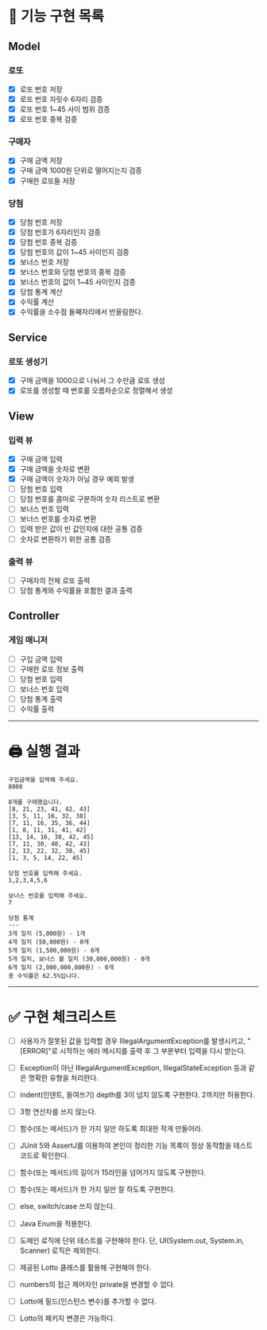 # 📜 기능 구현 목록

## Model

### 로또

- [x] 로또 번호 저장
- [x] 로또 번호 자릿수 6자리 검증
- [X] 로또 번호 1~45 사이 범위 검증
- [x] 로또 번호 중복 검증

### 구매자

- [x] 구매 금액 저장
- [x] 구매 금액 1000원 단위로 떨어지는지 검증
- [x] 구매한 로또들 저장

### 당첨

- [x] 당첨 번호 저장
- [X] 당첨 번호가 6자리인지 검증
- [x] 당첨 번호 중복 검증
- [x] 당첨 번호의 값이 1~45 사이인지 검증
- [x] 보너스 번호 저장
- [x] 보너스 번호와 당첨 번호의 중복 검증
- [x] 보너스 번호의 값이 1~45 사이인지 검증
- [x] 당첨 통계 계산
- [x] 수익률 계산
- [x] 수익률을 소수점 둘째자리에서 반올림한다.

## Service

### 로또 생성기

- [x] 구매 금액을 1000으로 나눠서 그 수만큼 로또 생성
- [x] 로또를 생성할 때 번호를 오름차순으로 정렬해서 생성

## View

### 입력 뷰

- [x] 구매 금액 입력
- [x] 구매 금액을 숫자로 변환
- [x] 구매 금액이 숫자가 아닐 경우 예외 발생
- [ ] 당첨 번호 입력
- [ ] 당첨 번호를 콤마로 구분하여 숫자 리스트로 변환
- [ ] 보너스 번호 입력
- [ ] 보너스 번호를 숫자로 변환
- [ ] 입력 받은 값이 빈 값인지에 대한 공통 검증
- [ ] 숫자로 변환하기 위한 공통 검증

### 출력 뷰

- [ ] 구매자의 전체 로또 출력
- [ ] 당첨 통계와 수익률을 포함한 결과 출력

## Controller

### 게임 매니저

- [ ] 구입 금액 입력
- [ ] 구매한 로또 정보 출력
- [ ]  당첨 번호 입력
- [ ] 보너스 번호 입력
- [ ] 당첨 통계 출력
- [ ] 수익률 출력

--- 

# 🖨️ 실행 결과

```
구입금액을 입력해 주세요.
8000

8개를 구매했습니다.
[8, 21, 23, 41, 42, 43] 
[3, 5, 11, 16, 32, 38] 
[7, 11, 16, 35, 36, 44] 
[1, 8, 11, 31, 41, 42] 
[13, 14, 16, 38, 42, 45] 
[7, 11, 30, 40, 42, 43] 
[2, 13, 22, 32, 38, 45] 
[1, 3, 5, 14, 22, 45]

당첨 번호를 입력해 주세요.
1,2,3,4,5,6

보너스 번호를 입력해 주세요.
7

당첨 통계
---
3개 일치 (5,000원) - 1개
4개 일치 (50,000원) - 0개
5개 일치 (1,500,000원) - 0개
5개 일치, 보너스 볼 일치 (30,000,000원) - 0개
6개 일치 (2,000,000,000원) - 0개
총 수익률은 62.5%입니다.
```

--- 

# ✅ 구현 체크리스트

- [ ] 사용자가 잘못된 값을 입력할 경우 IllegalArgumentException를 발생시키고, "[ERROR]"로 시작하는 에러 메시지를 출력 후 그 부분부터 입력을 다시 받는다.
- [ ] Exception이 아닌 IllegalArgumentException, IllegalStateException 등과 같은 명확한 유형을 처리한다.
- [ ] indent(인덴트, 들여쓰기) depth를 3이 넘지 않도록 구현한다. 2까지만 허용한다.
- [ ] 3항 연산자를 쓰지 않는다.
- [ ] 함수(또는 메서드)가 한 가지 일만 하도록 최대한 작게 만들어라.
- [ ] JUnit 5와 AssertJ를 이용하여 본인이 정리한 기능 목록이 정상 동작함을 테스트 코드로 확인한다.
- [ ] 함수(또는 메서드)의 길이가 15라인을 넘어가지 않도록 구현한다.
- [ ] 함수(또는 메서드)가 한 가지 일만 잘 하도록 구현한다.
- [ ] else, switch/case 쓰지 않는다.
- [ ] Java Enum을 적용한다.
- [ ] 도메인 로직에 단위 테스트를 구현해야 한다. 단, UI(System.out, System.in, Scanner) 로직은 제외한다.
- [ ] 제공된 Lotto 클래스를 활용해 구현해야 한다.
- [ ] numbers의 접근 제어자인 private을 변경할 수 없다.
- [ ] Lotto에 필드(인스턴스 변수)를 추가할 수 없다.
- [ ] Lotto의 패키지 변경은 가능하다.  


